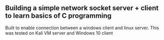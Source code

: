 ## Building a simple network socket server + client to learn basics of C programming

Built to enable connection between a windows client and linux server.
This was tested on Kali VM server and Windows 10 client
